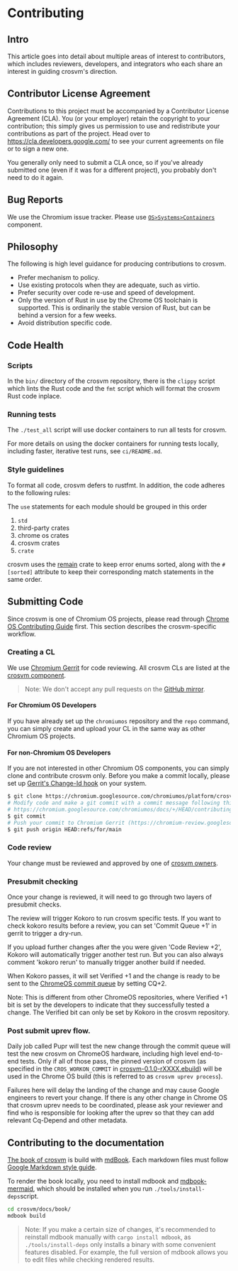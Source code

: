 # Contributing

## Intro

This article goes into detail about multiple areas of interest to contributors,
which includes reviewers, developers, and integrators who each share an interest
in guiding crosvm's direction.

## Contributor License Agreement

Contributions to this project must be accompanied by a Contributor License
Agreement (CLA). You (or your employer) retain the copyright to your
contribution; this simply gives us permission to use and redistribute your
contributions as part of the project. Head over to
<https://cla.developers.google.com/> to see your current agreements on file or
to sign a new one.

You generally only need to submit a CLA once, so if you've already submitted one
(even if it was for a different project), you probably don't need to do it
again.

## Bug Reports

We use the Chromium issue tracker. Please use
[`OS>Systems>Containers`](https://bugs.chromium.org/p/chromium/issues/list?q=component:OS%3ESystems%3EContainers)
component.

## Philosophy

The following is high level guidance for producing contributions to crosvm.

-   Prefer mechanism to policy.
-   Use existing protocols when they are adequate, such as virtio.
-   Prefer security over code re-use and speed of development.
-   Only the version of Rust in use by the Chrome OS toolchain is supported.
    This is ordinarily the stable version of Rust, but can be behind a version
    for a few weeks.
-   Avoid distribution specific code.

## Code Health

### Scripts

In the `bin/` directory of the crosvm repository, there is the `clippy` script
which lints the Rust code and the `fmt` script which will format the crosvm Rust
code inplace.

### Running tests

The `./test_all` script will use docker containers to run all tests for crosvm.

For more details on using the docker containers for running tests locally,
including faster, iterative test runs, see `ci/README.md`.

### Style guidelines

To format all code, crosvm defers to rustfmt. In addition, the code adheres to
the following rules:

The `use` statements for each module should be grouped in this order

1.  `std`
2.  third-party crates
3.  chrome os crates
4.  crosvm crates
5.  `crate`

crosvm uses the [remain](https://github.com/dtolnay/remain) crate to keep error
enums sorted, along with the `#[sorted]` attribute to keep their corresponding
match statements in the same order.

## Submitting Code

Since crosvm is one of Chromium OS projects, please read through
[Chrome OS Contributing Guide] first. This section describes the crosvm-specific
workflow.

[Chrome OS Contributing Guide]: https://chromium.googlesource.com/chromiumos/docs/+/HEAD/contributing.md

### Creating a CL

We use [Chromium Gerrit](https://chromium-review.googlesource.com/) for code
reviewing. All crosvm CLs are listed at the [crosvm component].

> Note: We don't accept any pull requests on the [GitHub mirror].

[Chromium Gerrit]: https://chromium-review.googlesource.com
[crosvm component]: https://chromium-review.googlesource.com/q/project:chromiumos%252Fplatform%252Fcrosvm
[GitHub mirror]: https://github.com/google/crosvm

#### For Chromium OS Developers

If you have already set up the `chromiumos` repository and the `repo` command,
you can simply create and upload your CL in the same way as other Chromium OS
projects.

#### For non-Chromium OS Developers

If you are not interested in other Chromium OS components, you can simply clone
and contribute crosvm only. Before you make a commit locally, please set up
[Gerrit's Change-Id hook] on your system.

[Gerrit's Change-Id hook]: https://gerrit-review.googlesource.com/Documentation/user-changeid.html

```bash
$ git clone https://chromium.googlesource.com/chromiumos/platform/crosvm
# Modify code and make a git commit with a commit message following this rule:
# https://chromium.googlesource.com/chromiumos/docs/+/HEAD/contributing.md#Commit-messages
$ git commit
# Push your commit to Chromium Gerrit (https://chromium-review.googlesource.com/).
$ git push origin HEAD:refs/for/main
```

### Code review

Your change must be reviewed and approved by one of [crosvm owners].

[crosvm owners]: https://chromium.googlesource.com/chromiumos/platform/crosvm/+/HEAD/OWNERS

### Presubmit checking

Once your change is reviewed, it will need to go through two layers of presubmit
checks.

The review will trigger Kokoro to run crosvm specific tests. If you want to
check kokoro results before a review, you can set 'Commit Queue +1' in gerrit to
trigger a dry-run.

If you upload further changes after the you were given 'Code Review +2', Kokoro
will automatically trigger another test run. But you can also always comment
'kokoro rerun' to manually trigger another build if needed.

When Kokoro passes, it will set Verified +1 and the change is ready to be sent
to the
[ChromeOS commit queue](https://chromium.googlesource.com/chromiumos/docs/+/HEAD/contributing.md#send-your-changes-to-the-commit-queue)
by setting CQ+2.

Note: This is different from other ChromeOS repositories, where Verified +1 bit
is set by the developers to indicate that they successfully tested a change. The
Verified bit can only be set by Kokoro in the crosvm repository.

### Post submit uprev flow.

Daily job called Pupr will test the new change through the commit queue will
test the new crosvm on ChromeOS hardware, including high level end-to-end
tests. Only if all of those pass, the pinned version of crosvm (as specified in
the `CROS_WORKON_COMMIT` in
[crosvm-0.1.0-rXXXX.ebuild](https://chromium.googlesource.com/chromiumos/overlays/chromiumos-overlay/+/main/chromeos-base/crosvm))
will be used in the Chrome OS build (this is referred to as `crosvm uprev
process`).

Failures here will delay the landing of the change and may cause Google
engineers to revert your change. If there is any other change in Chrome OS that
crosvm uprev needs to be coordinated, please ask your reviewer and find who is
responsible for looking after the uprev so that they can add relevant Cq-Depend
and other metadata.

## Contributing to the documentation

[The book of crosvm] is build with [mdBook]. Each markdown files must follow
[Google Markdown style guide].

To render the book locally, you need to install mdbook and [mdbook-mermaid],
which should be installed when you run `./tools/install-deps`script.

```bash
cd crosvm/docs/book/
mdbook build
```

> Note: If you make a certain size of changes, it's recommended to reinstall
> mdbook manually with `cargo install mdbook`, as `./tools/install-deps` only
> installs a binary with some convenient features disabled. For example, the
> full version of mdbook allows you to edit files while checking rendered
> results.

[The book of crosvm]: https://google.github.io/crosvm/
[mdBook]: https://rust-lang.github.io/mdBook/
[Google Markdown style guide]: https://github.com/google/styleguide/blob/gh-pages/docguide/style.md
[mdbook-mermaid]: https://github.com/badboy/mdbook-mermaid
